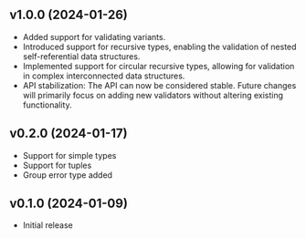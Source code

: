 ## v1.0.0 (2024-01-26)

- Added support for validating variants.
- Introduced support for recursive types, enabling the validation of nested self-referential data structures.
- Implemented support for circular recursive types, allowing for validation in complex interconnected data structures.
- API stabilization: The API can now be considered stable. Future changes will primarily focus on adding new validators without altering existing functionality.

## v0.2.0 (2024-01-17)

- Support for simple types
- Support for tuples
- Group error type added

## v0.1.0 (2024-01-09)

- Initial release
